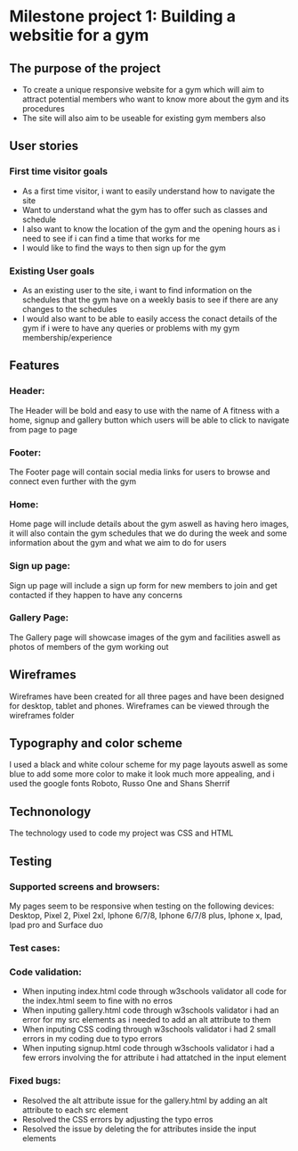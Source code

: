 # Milestone project 1: Building a websitie for a gym

## The purpose of the project

* To create a unique responsive website for a gym which will aim to attract potential members who want to know more about the gym and its procedures
* The site will also aim to be useable for existing gym members also

## User stories

### First time visitor goals

* As a first time visitor, i want to easily understand how to navigate the site
* Want to understand what the gym has to offer such as classes and schedule
* I also want to know the location of the gym and the opening hours as i need to see if i can find a time that works for me
* I would like to find the ways to then sign up for the gym

### Existing User goals

* As an existing user to the site, i want to find information on the schedules that the gym have on a weekly basis to see if there are any changes to the schedules 
* I would also want to be able to easily access the conact details of the gym if i were to have any queries or problems with my gym membership/experience

## Features

### Header:

The Header will be bold and easy to use with the name of A fitness with a home, signup and gallery button which users will be able to click to navigate from page to page

### Footer:

The Footer page will contain social media links for users to browse and connect even further with the gym

### Home:

Home page will include details about the gym aswell as having hero images, it will also contain the gym schedules that we do during the week and some information about the gym and what we aim to do for users

### Sign up page:

Sign up page will include a sign up form for new members to join and get contacted if they happen to have any concerns

### Gallery Page:

The Gallery page will showcase images of the gym and facilities aswell as photos of members of the gym working out

## Wireframes

Wireframes have been created for all three pages and have been designed for desktop, tablet and phones. Wireframes can be viewed through the wireframes folder


## Typography and color scheme

I used a black and white colour scheme for my page layouts aswell as some blue to add some more color to make it look much more appealing, and i used the google fonts Roboto, Russo One and Shans Sherrif

## Technonology

The technology used to code my project was CSS and HTML

## Testing

### Supported screens and browsers:

My pages seem to be responsive when testing on the following devices: Desktop, Pixel 2, Pixel 2xl, Iphone 6/7/8, Iphone 6/7/8 plus, Iphone x, Ipad, Ipad pro and Surface duo

### Test cases:

### Code validation:

* When inputing index.html code through w3schools validator all code for the index.html seem to fine with no erros
* When inputing gallery.html code through w3schools validator i had an error for my src elements as i needed to add an alt attribute to them
* When inputing CSS coding through w3schools validator i had 2 small errors in my coding due to typo errors
* When inputing signup.html code through w3schools validator i had a few errors involving the for attribute i had attatched in the input element

### Fixed bugs:

* Resolved the alt attribute issue for the gallery.html by adding an alt attribute to each src element
* Resolved the CSS errors by adjusting the typo erros 
* Resolved the issue by deleting the for attributes inside the input elements



